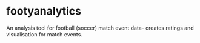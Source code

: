 # footyanalytics
An analysis tool for football (soccer) match event data- creates ratings and visualisation for match events.
